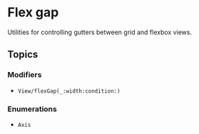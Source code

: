 # Flex gap

Utilities for controlling gutters between grid and flexbox views.

## Topics

### Modifiers

- ``View/flexGap(_:width:condition:)``

### Enumerations

- ``Axis``
